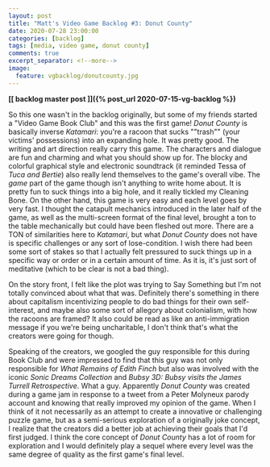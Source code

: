 ```yaml
---
layout: post
title: "Matt's Video Game Backlog #3: Donut County"
date: 2020-07-28 23:00:00
categories: [backlog]
tags: [media, video game, donut county]
comments: true
excerpt_separator: <!--more-->
image:
  feature: vgbacklog/donutcounty.jpg
---
```


**[[ backlog master post ]]({% post_url 2020-07-15-vg-backlog %})**

So this one wasn't in the backlog originally, but some of my friends started a "Video Game Book Club" and this was the first game! _Donut County_ is basically inverse _Katamari_: you're a racoon that sucks ""trash"" (your victims' possessions) into an expanding hole. It was pretty good. The writing and art direction really carry this game. The characters and dialogue are fun and charming and what you should show up for. The blocky and colorful graphical style and electronic soundtrack (it reminded Tessa of _Tuca and Bertie_) also really lend themselves to the game's overall vibe. The _game_ part of the game though isn't anything to write home about. It is pretty fun to suck things into a big hole, and it really tickled my Cleaning Bone. On the other hand, this game is very easy and each level goes by very fast. I thought the catapult mechanics introduced in the later half of the game, as well as the multi-screen format of the final level, brought a ton to the table mechanically but could have been fleshed out more. There are a TON of similarities here to _Katamari_, but what _Donut County_ does not have is specific challenges or any sort of lose-condition. I wish there had been some sort of stakes so that I actually felt pressured to suck things up in a specific way or order or in a certain amount of time. As it is, it's just sort of meditative (which to be clear is not a bad thing).

On the story front, I felt like the plot was trying to Say Something but I'm not totally convinced about what that was. Definitely there's something in there about capitalism incentivizing people to do bad things for their own self-interest, and maybe also some sort of allegory about colonialism, with how the racoons are framed? It also could be read as like an anti-immigration message if you we're being uncharitable, I don't think that's what the creators were going for though.

Speaking of the creators, we googled the guy responsible for this during Book Club and were impressed to find that this guy was not only responsible for _What Remains of Edith Finch_ but also was involved with the iconic _Sonic Dreams Collection_ and _Bubsy 3D: Bubsy visits the James Turrell Retrospective_. What a guy. Apparently _Donut County_ was created during a game jam in response to a tweet from a Peter Molyneux parody account and knowing that really improved my opinion of the game. When I think of it not necessarily as an attempt to create a innovative or challenging puzzle game, but as a semi-serious exploration of a originally joke concept, I realize that the creators did a better job at achieving their goals that I'd first judged. I think the core concept of _Donut County_ has a lot of room for exploration and I would definitely play a sequel where every level was the same degree of quality as the first game's final level.
